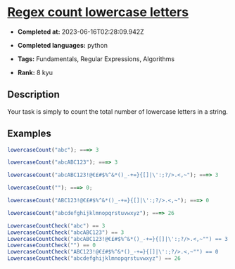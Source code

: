 # [Regex count lowercase letters](https://www.codewars.com/kata/56a946cd7bd95ccab2000055)

- **Completed at:** 2023-06-16T02:28:09.942Z

- **Completed languages:** python

- **Tags:** Fundamentals, Regular Expressions, Algorithms

- **Rank:** 8 kyu

## Description

Your task is simply to count the total number of lowercase letters in a string.

## Examples

```javascript
lowercaseCount("abc"); ===> 3

lowercaseCount("abcABC123"); ===> 3

lowercaseCount("abcABC123!@€£#$%^&*()_-+=}{[]|\':;?/>.<,~"); ===> 3

lowercaseCount(""); ===> 0;

lowercaseCount("ABC123!@€£#$%^&*()_-+=}{[]|\':;?/>.<,~"); ===> 0

lowercaseCount("abcdefghijklmnopqrstuvwxyz"); ===> 26
```
```csharp
LowercaseCountCheck("abc") == 3
LowercaseCountCheck("abcABC123") == 3
LowercaseCountCheck("abcABC123!@€£#$%^&*()_-+=}{[]|\':;?/>.<,~"") == 3
LowercaseCountCheck("") == 0
LowercaseCountCheck("ABC123!@€£#$%^&*()_-+=}{[]|\':;?/>.<,~"") == 0
LowercaseCountCheck("abcdefghijklmnopqrstuvwxyz") == 26
```